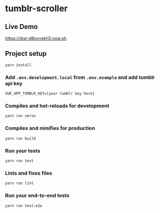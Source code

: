 # tumblr-scroller

## Live Demo

https://dist-d8oyvekh5.now.sh


## Project setup
```
yarn install
```

### Add `.env.development.local` from `.env.example` and add tumblr api key
```
VUE_APP_TUMBLR_KEY=[your tumblr key here]
```

### Compiles and hot-reloads for development
```
yarn run serve
```

### Compiles and minifies for production
```
yarn run build
```

### Run your tests
```
yarn run test
```

### Lints and fixes files
```
yarn run lint
```

### Run your end-to-end tests
```
yarn run test:e2e
```
